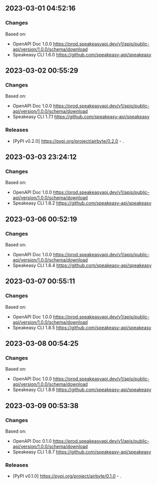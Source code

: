 

## 2023-03-01 04:52:16
### Changes
Based on:
- OpenAPI Doc 1.0.0 https://prod.speakeasyapi.dev/v1/apis/public-api/version/1.0.0/schema/download
- Speakeasy CLI 1.6.0 https://github.com/speakeasy-api/speakeasy

## 2023-03-02 00:55:29
### Changes
Based on:
- OpenAPI Doc 1.0.0 https://prod.speakeasyapi.dev/v1/apis/public-api/version/1.0.0/schema/download
- Speakeasy CLI 1.7.1 https://github.com/speakeasy-api/speakeasy
### Releases
- [PyPI v0.2.0] https://pypi.org/project/airbyte/0.2.0 - .

## 2023-03-03 23:24:12
### Changes
Based on:
- OpenAPI Doc 1.0.0 https://prod.speakeasyapi.dev/v1/apis/public-api/version/1.0.0/schema/download
- Speakeasy CLI 1.8.2 https://github.com/speakeasy-api/speakeasy

## 2023-03-06 00:52:19
### Changes
Based on:
- OpenAPI Doc 1.0.0 https://prod.speakeasyapi.dev/v1/apis/public-api/version/1.0.0/schema/download
- Speakeasy CLI 1.8.4 https://github.com/speakeasy-api/speakeasy

## 2023-03-07 00:55:11
### Changes
Based on:
- OpenAPI Doc 1.0.0 https://prod.speakeasyapi.dev/v1/apis/public-api/version/1.0.0/schema/download
- Speakeasy CLI 1.8.5 https://github.com/speakeasy-api/speakeasy

## 2023-03-08 00:54:25
### Changes
Based on:
- OpenAPI Doc 1.0.0 https://prod.speakeasyapi.dev/v1/apis/public-api/version/1.0.0/schema/download
- Speakeasy CLI 1.8.6 https://github.com/speakeasy-api/speakeasy

## 2023-03-09 00:53:38
### Changes
Based on:
- OpenAPI Doc 0.1.0 https://prod.speakeasyapi.dev/v1/apis/public-api/version/1.0.0/schema/download
- Speakeasy CLI 1.8.7 https://github.com/speakeasy-api/speakeasy
### Releases
- [PyPI v0.1.0] https://pypi.org/project/airbyte/0.1.0 - .
